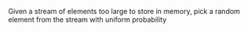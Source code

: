 Given a stream of elements too large to store in memory, pick a random element from the stream with uniform probability
